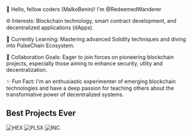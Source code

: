 👋 Hello, fellow coders (MalkoBenin)! I'm @RedeemedWanderer

🌐 Interests:
Blockchain technology, smart contract development, and decentralized applications (dApps).

🚀 Currently Learning:
Mastering advanced Solidity techniques and diving into PulseChain Ecosystem.

🤝 Collaboration Goals:
Eager to join forces on pioneering blockchain projects, especially those aiming to enhance security, utlity and decentralization.

✨ Fun Fact:
I'm an enthusiastic experimenter of emerging blockchain technologies and have a deep passion for teaching others about the transformative power of decentralized systems.

## Best Projects Ever

![HEX](https://img.shields.io/badge/HEX-FF7F00?style=for-the-badge&logo=Hex&logoColor=white)
![PLSX](https://img.shields.io/badge/PLSX-FF0000?style=for-the-badge&logo=PLSX&logoColor=white)
![INC](https://img.shields.io/badge/INC-00FF00?style=for-the-badge&logo=INC&logoColor=white)

<!---
RedeemedWanderer/RedeemedWanderer is a ✨ special ✨ repository because its `README.md` (this file) appears on your GitHub profile.
You can click the Preview link to take a look at your changes.
--->

